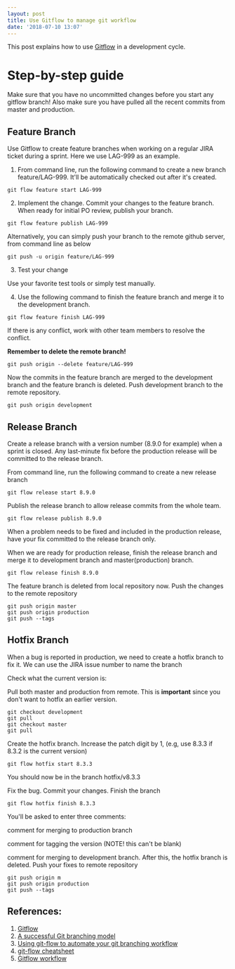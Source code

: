 ```yaml
---
layout: post
title: Use Gitflow to manage git workflow
date: '2018-07-10 13:07'
---
```


This post explains how to use [Gitflow](https://github.com/nvie/gitflow) in a development cycle.

# Step-by-step guide

Make sure that you have no uncommitted changes before you start any gitflow branch! Also make sure you have pulled all the recent commits from master and production.

## Feature Branch
Use Gitflow to create feature branches when working on a regular JIRA ticket during a sprint. Here we use LAG-999 as an example.

<!-- more -->

1. From command line, run the following command to create a new branch feature/LAG-999. It'll be automatically checked out after it's created.

```
git flow feature start LAG-999
```

2. Implement the change. Commit your changes to the feature branch. When ready for initial PO review, publish your branch.

```
git flow feature publish LAG-999
```

Alternatively, you can simply push your branch to the remote github server, from command line as below

```
git push -u origin feature/LAG-999
```

3. Test your change

Use your favorite test tools or simply test manually.

4. Use the following command to finish the feature branch and merge it to the development branch.

```
git flow feature finish LAG-999
```

If there is any conflict, work with other team members to resolve the conflict.

**Remember to delete the remote branch!**

```
git push origin --delete feature/LAG-999
```

Now the commits in the feature branch are merged to the development branch and the feature branch is deleted. Push development branch to the remote repository.

```
git push origin development
```

## Release Branch

Create a release branch with a version number (8.9.0 for example) when a sprint is closed. Any last-minute fix before the production release will be committed to the release branch.

From command line, run the following command to create a new release branch

```
git flow release start 8.9.0
```

Publish the release branch to allow release commits from the whole team.

```
git flow release publish 8.9.0
```

When a problem needs to be fixed and included in the production release, have your fix committed to the release branch only.

When we are ready for production release, finish the release branch and merge it to development branch and master(production) branch.

```
git flow release finish 8.9.0
```

The feature branch is deleted from local repository now. Push the changes to the remote repository

```
git push origin master
git push origin production
git push --tags
```

## Hotfix Branch

When a bug is reported in production, we need to create a hotfix branch to fix it. We can use the JIRA issue number to name the branch

Check what the current version is:

Pull both master and production from remote. This is **important** since you don't want to hotfix an earlier version.

```
git checkout development
git pull
git checkout master
git pull
```

Create the hotfix branch. Increase the patch digit by 1, (e.g, use 8.3.3 if 8.3.2 is the current version)

```
git flow hotfix start 8.3.3
```

You should now be in the branch hotfix/v8.3.3

Fix the bug. Commit your changes.
Finish the branch

```
git flow hotfix finish 8.3.3
```

You'll be asked to enter three comments:

comment for merging to production branch

comment for tagging the version (NOTE! this can't be blank)

comment for merging to development branch.
After this, the hotfix branch is deleted. Push your fixes to remote repository

```
git push origin m
git push origin production
git push --tags
```

## References:
1. [Gitflow](https://github.com/nvie/gitflow)
2. [A successful Git branching model](https://nvie.com/posts/a-successful-git-branching-model/?)
3. [Using git-flow to automate your git branching workflow](https://jeffkreeftmeijer.com/git-flow/)
4. [git-flow cheatsheet](https://danielkummer.github.io/git-flow-cheatsheet/)
5. [Gitflow workflow](https://www.atlassian.com/git/tutorials/comparing-workflows/gitflow-workflow)

